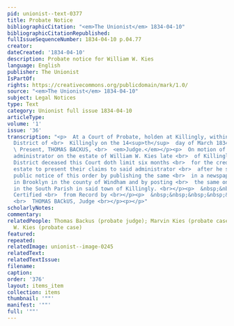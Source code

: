 ```yaml
---
pid: unionist--text-0377
title: Probate Notice
bibliographicCitation: "<em>The Unionist</em> 1834-04-10"
bibliographicCitationRepublished: 
fullIssueSequenceNumber: 1834-04-10 p.04.77
creator: 
dateCreated: '1834-04-10'
description: Probate notice for William W. Kies
language: English
publisher: The Unionist
IsPartOf: 
rights: https://creativecommons.org/publicdomain/mark/1.0/
source: "<em>The Unionist</em> 1834-04-10"
subject: Legal Notices
type: Text
category: Unionist full issue 1834-04-10
articleType: 
volume: '1'
issue: '36'
transcription: "<p>  At a Court of Probate, holden at Killingly, within and for the
  District of <br>  Killingly on the 14<sup>th</sup>  day of March 1834. <br></p><p>
  \ Present, THOMAS BACKUS, <br>  <em>Judge.</em></p><p>  On motion of Marvin Kies
  administrator on the estate of William W. Kies late <br>  of Killingly within said
  District deceased this Court doth limit six months <br>  for the creditors of said
  estate to present their claims to said administrator <br>  after he shall have given
  public notice of this order by publishing the same <br>  in a newspaper published
  in Brooklyn in the county of Windham and by posting <br>  the same on the signpost,
  in the South Parish in said town of Killingly. <br></p><p>  &nbsp;&nbsp;&nbsp;&nbsp;&nbsp;&nbsp;&nbsp;&nbsp;&nbsp;&nbsp;&nbsp;
  Certified <br>  from Record by <br></p><p>  &nbsp;&nbsp;&nbsp;&nbsp;&nbsp;&nbsp;&nbsp;&nbsp;&nbsp;&nbsp;&nbsp;&nbsp;&nbsp;&nbsp;&nbsp;&nbsp;&nbsp;&nbsp;&nbsp;&nbsp;&nbsp;&nbsp;&nbsp;
  <br>  THOMAS BACkUS, Judge <br></p><p></p>"
scholarlyNotes: 
commentary: 
relatedPeople: Thomas Backus (probate judge); Marvin Kies (probate case); William
  W. Kies (probate case)
featured: 
repeated: 
relatedImage: unionist--image-0245
relatedText: 
relatedTextIssue: 
filename: 
caption: 
order: '376'
layout: items_item
collection: items
thumbnail: '""'
manifest: '""'
full: '""'
---
```


